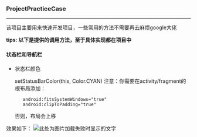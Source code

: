 ### ProjectPracticeCase

------------


该项目主要用来快速开发项目，一些常用的方法不需要再去麻烦google大佬

**tips: 以下是提供的调用方法，至于具体实现都在项目中**

#### 状态栏和导航栏

- 状态栏颜色

    setStatusBarColor(this, Color.CYAN)
    注意：你需要在activity/fragment的根布局添加：
    ```
       android:fitsSystemWindows="true"
       android:clipToPadding="true"
    ```
    否则，布局会上移

效果如下：
![此处为图片加载失败时显示的文字](https://raw.github.com/Sunshine-Joex/ProjectPracticeCase/master/raw/setStatusBarColor.png)
